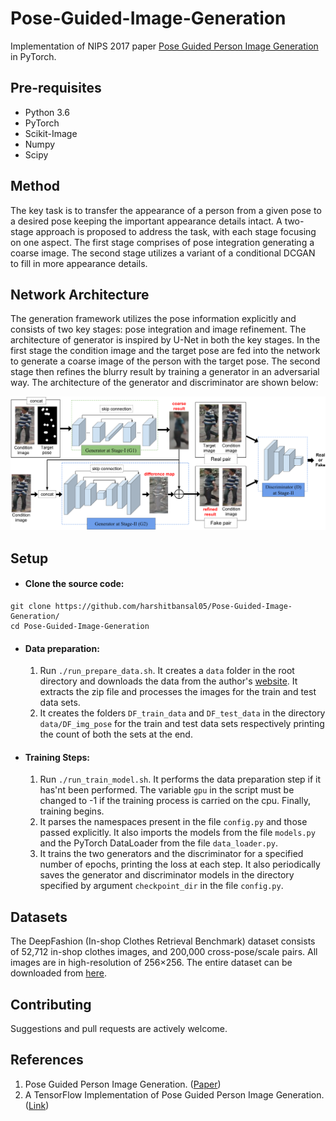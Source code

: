 # Pose-Guided-Image-Generation
Implementation of NIPS 2017 paper [Pose Guided Person Image Generation](https://arxiv.org/abs/1705.09368) in PyTorch. 

## Pre-requisites
* Python 3.6
* PyTorch
* Scikit-Image
* Numpy
* Scipy

## Method
The key task is to transfer the appearance of a person from a given pose to a desired pose keeping the important appearance details intact. A two-stage approach is proposed to address the task, with each stage focusing on one aspect. The first stage comprises of pose integration generating a coarse image. The second stage utilizes a variant of a conditional DCGAN to fill in more appearance details.

## Network Architecture
The generation framework utilizes the pose information explicitly and consists of two key stages: pose integration and image
refinement. The architecture of generator is inspired by U-Net in both the key stages. In the first stage the condition image and the target pose are fed into the network to generate a coarse image of the person with the target pose. The second stage then refines the blurry result by training a generator in an adversarial way. The architecture of the generator and discriminator are shown below:

![Network Architecture](images/network_arch.svg)

## Setup
* #### Clone the source code:
```
git clone https://github.com/harshitbansal05/Pose-Guided-Image-Generation/
cd Pose-Guided-Image-Generation
```
* #### Data preparation:
    1. Run `./run_prepare_data.sh`. It creates a `data` folder in the root directory and downloads the data from the author's [website](homes.esat.kuleuven.be/~liqianma/NIPS17_PG2/data/DF_img_pose.zip). It extracts the zip file and processes the images for the train and test data sets.
    2. It creates the folders `DF_train_data` and `DF_test_data` in the directory `data/DF_img_pose` for the train and test data sets respectively printing the count of both the sets at the end. 
* #### Training Steps:
    1. Run `./run_train_model.sh`. It performs the data preparation step if it has'nt been performed. The variable `gpu` in the script must be changed to -1 if the training process is carried on the cpu. Finally, training begins.
    2. It parses the namespaces present in the file `config.py` and those passed explicitly. It also imports the models from the file `models.py` and the PyTorch DataLoader from the file `data_loader.py`.
    3. It trains the two generators and the discriminator for a specified number of epochs, printing the loss at each step. It also periodically saves the generator and discriminator models in the directory specified by argument `checkpoint_dir` in the file `config.py`.

## Datasets
The DeepFashion (In-shop Clothes Retrieval Benchmark) dataset consists of 52,712 in-shop clothes images, and 200,000 cross-pose/scale pairs. All images are in high-resolution of 256×256. The entire dataset can be downloaded from [here](http://mmlab.ie.cuhk.edu.hk/projects/DeepFashion.html).

## Contributing
Suggestions and pull requests are actively welcome.

## References
1. Pose Guided Person Image Generation. ([Paper](https://arxiv.org/abs/1705.09368))
2. A TensorFlow Implementation of Pose Guided Person Image Generation. ([Link](https://github.com/charliememory/Pose-Guided-Person-Image-Generation))
